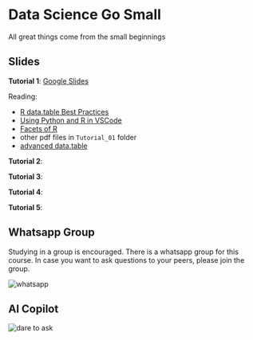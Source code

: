 # Data Science Go Small

All great things come from the small beginnings 


## Slides 

__Tutorial 1__: [Google Slides](https://docs.google.com/presentation/d/12RCQQDQuBv5jmyMNuzxGDIsjldhoUQgaHn7JhbDFXDo/edit?usp=sharing)

Reading: 

- [R data.table Best Practices](https://oceanumeric.github.io/blog/r-data-table-best-practices)
- [Using Python and R in VSCode](https://oceanumeric.github.io/blog/r-python-vscode)
- [Facets of R](https://svn.r-project.org/Rjournal/trunk/html/archive/2009-1/RJournal_2009-1_Chambers.pdf)
- other pdf files in `Tutorial_01` folder
- [advanced data.table](https://cran.r-project.org/web/packages/data.table/vignettes/)


__Tutorial 2__: 

__Tutorial 3__: 

__Tutorial 4__: 

__Tutorial 5__: 


## Whatsapp Group

Studying in a group is encouraged. There is a whatsapp group for this course. In case you want to ask questions to your peers, please join the group.

![whatsapp](images/inin-whatsapp.png)




## AI Copilot


![dare to ask](images/dare-to-ask-logo.png)

